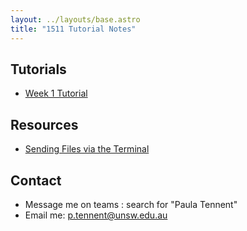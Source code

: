 ```yaml
---
layout: ../layouts/base.astro
title: "1511 Tutorial Notes"
---
```


## Tutorials

- [Week 1 Tutorial](/1511/week01) 

## Resources

- [Sending Files via the Terminal](/sending_via_terminal)

## Contact

- Message me on teams : search for "Paula Tennent"
- Email me: p.tennent@unsw.edu.au
